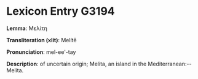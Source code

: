 # Lexicon Entry G3194

**Lemma**: Μελίτη

**Transliteration (xlit)**: Melítē

**Pronunciation**: mel-ee'-tay

**Description**:
of uncertain origin; Melita, an island in the Mediterranean:--Melita.
